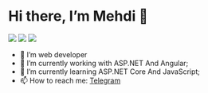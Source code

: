 # Hi there, I’m Mehdi 👋

[![](https://img.shields.io/badge/-mehdihadizadeh.k@gmail.com-c14438?style=flat&logo=Gmail&logoColor=white)](mailto:mehdihadizadeh.k@gmail.com)
[![](https://img.shields.io/badge/-MehdiHadizadeh-0072b1?style=flat&logo=Linkedin&logoColor=white)](https://www.linkedin.com/in/mehdi-hadizadeh/)
[![](https://img.shields.io/badge/-MehdiHadizadeh-dimgray?style=flat&logo=Telegram&logoColor=white)](https://t.me/Mehdyo)

- 🚀 I’m web developer
- 🔭 I’m currently working with ASP.NET And Angular; 
- 🌱 I’m currently learning ASP.NET Core And JavaScript;
- 📫 How to reach me:  [Telegram](https://t.me/Mehdyo)

